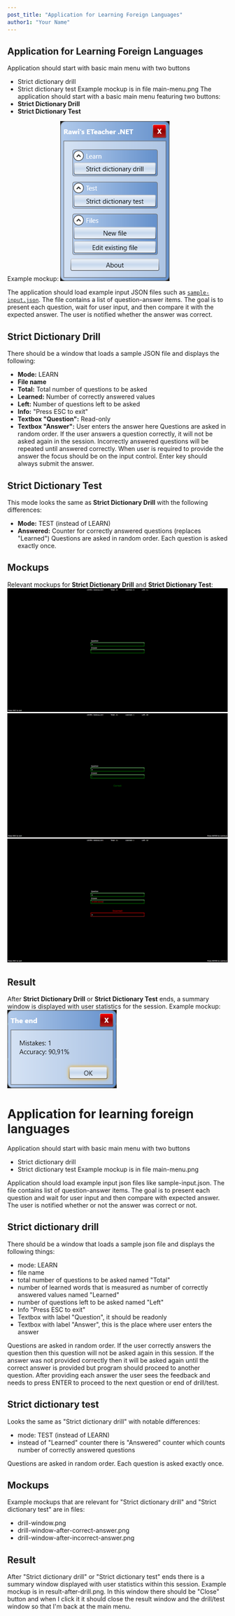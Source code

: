 ```yaml
---
post_title: "Application for Learning Foreign Languages"
author1: "Your Name"
---
```


## Application for Learning Foreign Languages
Application should start with basic main menu with two buttons
- Strict dictionary drill
- Strict dictionary test
Example mockup is in file main-menu.png
The application should start with a basic main menu featuring two buttons:
- **Strict Dictionary Drill**
- **Strict Dictionary Test**

Example mockup:
![Main Menu](main-menu.png "Main menu mockup")

The application should load example input JSON files such as [`sample-input.json`](sample-input.json). The file contains a list of question-answer items. The goal is to present each question, wait for user input, and then compare it with the expected answer. The user is notified whether the answer was correct.
## Strict Dictionary Drill

There should be a window that loads a sample JSON file and displays the following:
- **Mode:** LEARN
- **File name**
- **Total:** Total number of questions to be asked
- **Learned:** Number of correctly answered values
- **Left:** Number of questions left to be asked
- **Info:** "Press ESC to exit"
- **Textbox "Question":** Read-only
- **Textbox "Answer":** User enters the answer here
Questions are asked in random order. If the user answers a question correctly, it will not be asked again in the session. Incorrectly answered questions will be repeated until answered correctly.
When user is required to provide the answer the focus should be on the input control. Enter key should always submit the answer.

## Strict Dictionary Test

This mode looks the same as **Strict Dictionary Drill** with the following differences:
- **Mode:** TEST (instead of LEARN)
- **Answered:** Counter for correctly answered questions (replaces "Learned")
Questions are asked in random order. Each question is asked exactly once.

## Mockups

Relevant mockups for **Strict Dictionary Drill** and **Strict Dictionary Test**:
![Drill Window](drill-window.png "Drill window mockup")
![After Correct Answer](drill-window-after-correct-answer.png "Drill window after correct answer")
![After Incorrect Answer](drill-window-after-incorrect-answer.png "Drill window after incorrect answer")
## Result

After **Strict Dictionary Drill** or **Strict Dictionary Test** ends, a summary window is displayed with user statistics for the session.
Example mockup:
![Result After Drill](result-after-drill.png "Result after drill")
# Application for learning foreign languages #
Application should start with basic main menu with two buttons
- Strict dictionary drill
- Strict dictionary test
Example mockup is in file main-menu.png

Application should load example input json files like sample-input.json. The file contains list of question-answer items. The goal is to present each question and wait for user input and then compare with expected answer. The user is notified whether or not the answer was correct or not.

## Strict dictionary drill ##
There should be a window that loads a sample json file and displays the following things:
- mode: LEARN
- file name
- total number of questions to be asked named "Total"
- number of learned words that is measured as number of correctly answered values named "Learned"
- number of questions left to be asked named "Left"
- Info "Press ESC to exit"
- Textbox with label "Question", it should be readonly
- Textbox with label "Answer", this is the place where user enters the answer

Questions are asked in random order.
If the user correctly answers the question then this question will not be asked again in this session. If the answer was not provided correctly then it will be asked again until the correct answer is provided but program should proceed to another question.
After providing each answer the user sees the feedback and needs to press ENTER to proceed to the next question or end of drill/test.

## Strict dictionary test ##
Looks the same as "Strict dictionary drill" with notable differences:
- mode: TEST (instead of LEARN)
- instead of "Learned" counter there is "Answered" counter which counts number of correctly answered questions

Questions are asked in random order. Each question is asked exactly once.

## Mockups ##
Example mockups that are relevant for "Strict dictionary drill" and "Strict dictionary test" are in files:
- drill-window.png
- drill-window-after-correct-answer.png
- drill-window-after-incorrect-answer.png

## Result ##
After "Strict dictionary drill" or "Strict dictionary test" ends there is a summary window displayed with user statistics within this session. Example mockup is in result-after-drill.png.
In this window there should be "Close" button and when I click it it should close the result window and the drill/test window so that I'm back at the main menu.